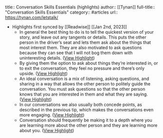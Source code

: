 title:: Conversation Skills Essentials (highlights)
author:: [[Tynan]]
full-title:: "Conversation Skills Essentials"
category:: #articles
url:: https://tynan.com/letstalk/

- Highlights first synced by [[Readwise]] [[Jan 2nd, 2023]]
	- In general the best thing to do is to tell the quickest version of your story, and leave out any tangents or details. This puts the other person in the driver’s seat and lets them ask about the things that most interest them. They are also motivated to ask questions because they can see that I will not bog them down with uninteresting details. ([View Highlight](https://read.readwise.io/read/01gnrc301ptf31z9te7k2mx711))
	- By giving them the option to ask about things they’re interested in, or to exit the conversation, they feel no pressure and there’s only upside. ([View Highlight](https://read.readwise.io/read/01gnrc3akafhegj0c76ms13n3t))
	- An ideal conversation is a mix of listening, asking questions, and sharing in a way that allows the other person to politely guide the conversation. You must ask questions so that the other person knows that you are interested in them and what they are saying. ([View Highlight](https://read.readwise.io/read/01gnrc3pyd8fc9p26vsad3pnaw))
	- In our conversations we also usually both concede points, as described in the previous tip, which makes the conversations even more engaging. ([View Highlight](https://read.readwise.io/read/01gnrc5w6g765rvk44b7x9p4y2))
	- Conversation should frequently be making it to a depth where you are learning more about the other person and they are learning more about you. ([View Highlight](https://read.readwise.io/read/01gnrc6kd3wgrxvky04n7pg1h2))
